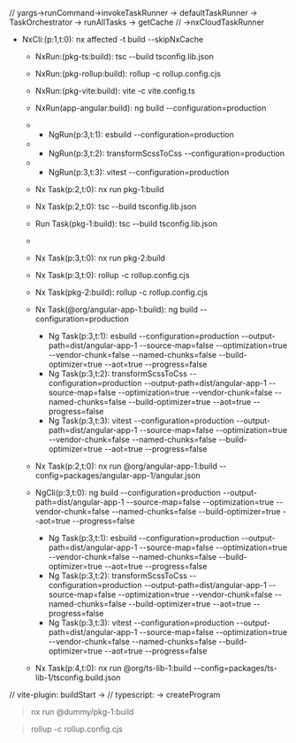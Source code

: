 // yargs->runCommand->invokeTaskRunner -> defaultTaskRunner -> TaskOrchestrator -> runAllTasks -> getCache
// ->nxCloudTaskRunner

- NxCli:(p:1,t:0): nx affected -t build --skipNxCache

  - NxRun:(pkg-ts:build): tsc --build tsconfig.lib.json
  - NxRun:(pkg-rollup:build): rollup -c rollup.config.cjs
  - NxRun:(pkg-vite:build): vite -c vite.config.ts
  - NxRun(app-angular:build): ng build --configuration=production
  - - NgRun(p:3,t:1): esbuild --configuration=production
  - - NgRun(p:3,t:2): transformScssToCss --configuration=production
  - - NgRun(p:3,t:3): vitest --configuration=production

  - Nx Task(p:2,t:0): nx run pkg-1:build
  - Nx Task(p:2,t:0): tsc --build tsconfig.lib.json
  - Run Task(pkg-1:build): tsc --build tsconfig.lib.json
  -
  - Nx Task(p:3,t:0): nx run pkg-2:build
  - Nx Task(p:3,t:0): rollup -c rollup.config.cjs
  - Nx Task(pkg-2:build): rollup -c rollup.config.cjs

  - Nx Task(@org/angular-app-1:build): ng build --configuration=production

    - Ng Task(p:3,t:1): esbuild --configuration=production --output-path=dist/angular-app-1 --source-map=false --optimization=true --vendor-chunk=false --named-chunks=false --build-optimizer=true --aot=true --progress=false
    - Ng Task(p:3,t:2): transformScssToCss --configuration=production --output-path=dist/angular-app-1 --source-map=false --optimization=true --vendor-chunk=false --named-chunks=false --build-optimizer=true --aot=true --progress=false
    - Ng Task(p:3,t:3): vitest --configuration=production --output-path=dist/angular-app-1 --source-map=false --optimization=true --vendor-chunk=false --named-chunks=false --build-optimizer=true --aot=true --progress=false

  - Nx Task(p:2,t:0): nx run @org/angular-app-1:build --config=packages/angular-app-1/angular.json
  - NgCli(p:3,t:0): ng build --configuration=production --output-path=dist/angular-app-1 --source-map=false --optimization=true --vendor-chunk=false --named-chunks=false --build-optimizer=true --aot=true --progress=false
    - Ng Task(p:3,t:1): esbuild --configuration=production --output-path=dist/angular-app-1 --source-map=false --optimization=true --vendor-chunk=false --named-chunks=false --build-optimizer=true --aot=true --progress=false
    - Ng Task(p:3,t:2): transformScssToCss --configuration=production --output-path=dist/angular-app-1 --source-map=false --optimization=true --vendor-chunk=false --named-chunks=false --build-optimizer=true --aot=true --progress=false
    - Ng Task(p:3,t:3): vitest --configuration=production --output-path=dist/angular-app-1 --source-map=false --optimization=true --vendor-chunk=false --named-chunks=false --build-optimizer=true --aot=true --progress=false
  - Nx Task(p:4,t:0): nx run @org/ts-lib-1:build --config=packages/ts-lib-1/tsconfig.build.json

// vite-plugin: buildStart ->
// typescript: -> createProgram

> nx run @dummy/pkg-1:build

> rollup -c rollup.config.cjs
